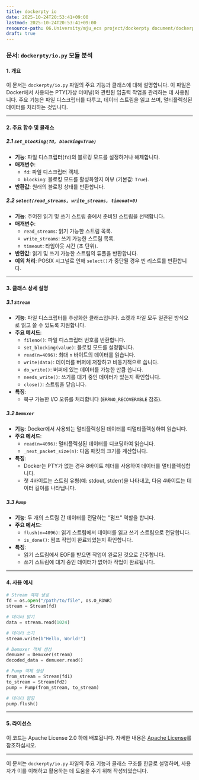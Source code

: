 ```yaml
---
title: dockerpty io
date: 2025-10-24T20:53:41+09:00
lastmod: 2025-10-24T20:53:41+09:00
resource-path: 06.University/mju_ecs project/dockerpty document/dockerpty io.md
draft: true
---
```

### 문서: `dockerpty/io.py` 모듈 분석

#### 1. 개요
이 문서는 `dockerpty/io.py` 파일의 주요 기능과 클래스에 대해 설명합니다. 이 파일은 Docker에서 사용되는 PTY(가상 터미널)와 관련된 입출력 작업을 관리하는 데 사용됩니다. 주요 기능은 파일 디스크립터를 다루고, 데이터 스트림을 읽고 쓰며, 멀티플렉싱된 데이터를 처리하는 것입니다.

---

#### 2. 주요 함수 및 클래스

##### 2.1 `set_blocking(fd, blocking=True)`
- **기능**: 파일 디스크립터(`fd`)의 블로킹 모드를 설정하거나 해제합니다.
- **매개변수**:
  - `fd`: 파일 디스크립터 객체.
  - `blocking`: 블로킹 모드를 활성화할지 여부 (기본값: `True`).
- **반환값**: 원래의 블로킹 상태를 반환합니다.

##### 2.2 `select(read_streams, write_streams, timeout=0)`
- **기능**: 주어진 읽기 및 쓰기 스트림 중에서 준비된 스트림을 선택합니다.
- **매개변수**:
  - `read_streams`: 읽기 가능한 스트림 목록.
  - `write_streams`: 쓰기 가능한 스트림 목록.
  - `timeout`: 타임아웃 시간 (초 단위).
- **반환값**: 읽기 및 쓰기 가능한 스트림의 튜플을 반환합니다.
- **예외 처리**: POSIX 시그널로 인해 `select()`가 중단될 경우 빈 리스트를 반환합니다.

---

#### 3. 클래스 상세 설명

##### 3.1 `Stream`
- **기능**: 파일 디스크립터를 추상화한 클래스입니다. 소켓과 파일 모두 일관된 방식으로 읽고 쓸 수 있도록 지원합니다.
- **주요 메서드**:
  - `fileno()`: 파일 디스크립터 번호를 반환합니다.
  - `set_blocking(value)`: 블로킹 모드를 설정합니다.
  - `read(n=4096)`: 최대 `n` 바이트의 데이터를 읽습니다.
  - `write(data)`: 데이터를 버퍼에 저장하고 비동기적으로 씁니다.
  - `do_write()`: 버퍼에 있는 데이터를 가능한 만큼 씁니다.
  - `needs_write()`: 쓰기를 대기 중인 데이터가 있는지 확인합니다.
  - `close()`: 스트림을 닫습니다.
- **특징**:
  - 복구 가능한 I/O 오류를 처리합니다 (`ERRNO_RECOVERABLE` 참조).

##### 3.2 `Demuxer`
- **기능**: Docker에서 사용되는 멀티플렉싱된 데이터를 디멀티플렉싱하여 읽습니다.
- **주요 메서드**:
  - `read(n=4096)`: 멀티플렉싱된 데이터를 디코딩하여 읽습니다.
  - `_next_packet_size(n)`: 다음 패킷의 크기를 계산합니다.
- **특징**:
  - Docker는 PTY가 없는 경우 8바이트 헤더를 사용하여 데이터를 멀티플렉싱합니다.
  - 첫 4바이트는 스트림 유형(예: stdout, stderr)을 나타내고, 다음 4바이트는 데이터 길이를 나타냅니다.

##### 3.3 `Pump`
- **기능**: 두 개의 스트림 간 데이터를 전달하는 "펌프" 역할을 합니다.
- **주요 메서드**:
  - `flush(n=4096)`: 읽기 스트림에서 데이터를 읽고 쓰기 스트림으로 전달합니다.
  - `is_done()`: 펌프 작업이 완료되었는지 확인합니다.
- **특징**:
  - 읽기 스트림에서 EOF를 받으면 작업이 완료된 것으로 간주합니다.
  - 쓰기 스트림에 대기 중인 데이터가 없어야 작업이 완료됩니다.

---

#### 4. 사용 예시

```python
# Stream 객체 생성
fd = os.open("/path/to/file", os.O_RDWR)
stream = Stream(fd)

# 데이터 읽기
data = stream.read(1024)

# 데이터 쓰기
stream.write(b"Hello, World!")

# Demuxer 객체 생성
demuxer = Demuxer(stream)
decoded_data = demuxer.read()

# Pump 객체 생성
from_stream = Stream(fd1)
to_stream = Stream(fd2)
pump = Pump(from_stream, to_stream)

# 데이터 펌핑
pump.flush()
```

---

#### 5. 라이선스
이 코드는 Apache License 2.0 하에 배포됩니다. 자세한 내용은 [Apache License](http://www.apache.org/licenses/LICENSE-2.0)를 참조하십시오.

---

이 문서는 `dockerpty/io.py` 파일의 주요 기능과 클래스 구조를 한글로 설명하며, 사용자가 이를 이해하고 활용하는 데 도움을 주기 위해 작성되었습니다.